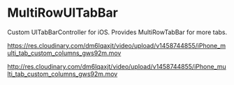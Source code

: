 # MultiRowUITabBar
Custom UITabBarController for iOS. Provides MultiRowTabBar for more tabs.


https://res.cloudinary.com/dm6lqaxjt/video/upload/v1458744855/iPhone_multi_tab_custom_columns_gws92m.mov

http://res.cloudinary.com/dm6lqaxjt/video/upload/v1458744855/iPhone_multi_tab_custom_columns_gws92m.mov
